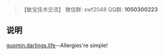 > 【敏宝技术交流】
> 微信群: swf2048
> QQ群: **1050300223**

## 说明

[guomin.darlings.life](http://guomin.darlings.life)--Allergies're simple!
